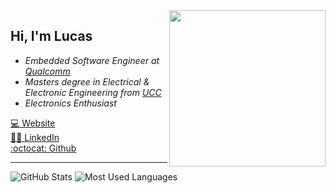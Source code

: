 <image align="right" width="250" src="https://media.giphy.com/media/Ih6NnugfrRa3UmyWO3/giphy.gif">

## Hi, I'm Lucas

- *Embedded Software Engineer at [Qualcomm]*
- *Masters degree in Electrical & Electronic Engineering from [UCC]*
- *Electronics Enthusiast*

[:computer: Website][websiteurl]\
[:man_student: LinkedIn][linkedinurl]\
[:octocat: Github][githuburl]

---

![GitHub Stats][github-stats-img]
![Most Used Languages][languages-img]

[qualcomm]: https://www.qualcomm.com/
[ucc]: https://www.ucc.ie/

[websiteurl]: https://staticintlucas.github.io
[linkedinurl]: https://www.linkedin.com/in/ljansen0
[githuburl]: https://github.com/staticintlucas

[github-stats-img]: https://github-readme-stats.vercel.app/api?username=staticintlucas&count_private=true&custom_title=Lucas%27%20Github%20Stats&disable_animations=true&title_color=58a6ff&icon_color=8b8b8b&text_color=8b8b8b&bg_color=00000000&show_icons=true&hide_border=true&card_width=800
[languages-img]: https://github-readme-stats.vercel.app/api/top-langs/?username=staticintlucas&langs_count=4&custom_title=Most%20Used%20Languages%20%28On%20GitHub%29&title_color=58a6ff&icon_color=8b8b8b&text_color=8b8b8b&bg_color=ffffff00&show_icons=true&hide_border=true&card_width=472
